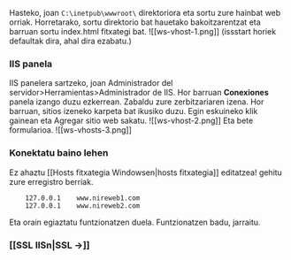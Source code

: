 Hasteko, joan `C:\inetpub\wwwroot\` direktoriora eta sortu zure hainbat web orriak. Horretarako, sortu direktorio bat hauetako bakoitzarentzat eta barruan sortu index.html fitxategi bat.
![[ws-vhost-1.png]]
(issstart horiek defaultak dira, ahal dira ezabatu.)

### IIS panela
IIS panelera sartzeko, joan Administrador del servidor>Herramientas>Administrador de IIS. Hor barruan **Conexiones** panela izango duzu ezkerrean.
Zabaldu zure zerbitzariaren izena. Hor barruan, sitios izeneko karpeta bat ikusiko duzu. Egin eskuineko klik gainean eta Agregar sitio web sakatu.
![[ws-vhost-2.png]]
Eta bete formularioa.
![[ws-vhosts-3.png]]

### Konektatu baino lehen
Ez ahaztu [[Hosts fitxategia Windowsen|hosts fitxategia]] editatzea! gehitu zure erregistro berriak.
```
	127.0.0.1    www.nireweb1.com
	127.0.0.1    www.nireweb2.com
```

Eta orain egiaztatu funtzionatzen duela. Funtzionatzen badu, jarraitu.
### [[SSL IISn|SSL ->]]
